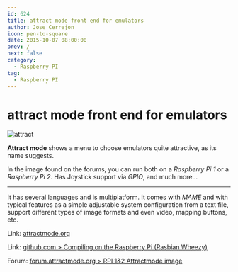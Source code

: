 ```yaml
---
id: 624
title: attract mode front end for emulators
author: Jose Cerrejon
icon: pen-to-square
date: 2015-10-07 08:00:00
prev: /
next: false
category:
  - Raspberry PI
tag:
  - Raspberry PI
---
```


# attract mode front end for emulators

![attract](/images/2015/10/attract.png)

**Attract mode** shows a menu to choose emulators quite attractive, as its name suggests.

In the image found on the forums, you can run both on a *Raspberry Pi 1* or a *Raspberry Pi 2*. Has Joystick support via *GPIO*, and much more...

- - -
It has several languages and is multiplatform. It comes with *MAME* and with typical features as a simple adjustable system configuration from a text file, support different types of image formats and even video, mapping buttons, etc.

Link: [attractmode.org](http://attractmode.org/about.html)

Link: [github.com > Compiling on the Raspberry Pi (Rasbian Wheezy)](https://github.com/mickelson/attract/wiki/Compiling-on-the-Raspberry-Pi-%28Rasbian-Wheezy%29)

Forum: [forum.attractmode.org > RPI 1&2 Attractmode image](http://forum.attractmode.org/index.php?topic=223.0)